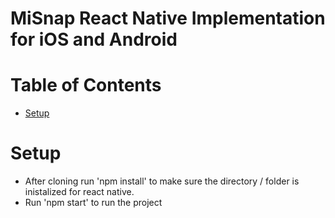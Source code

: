 # MiSnap React Native Implementation for iOS and Android

# Table of Contents
 - [Setup](#setup)

# Setup
  - After cloning run 'npm install' to make sure the directory / folder is inistalized for react native.
  - Run 'npm start' to run the project

